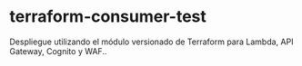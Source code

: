 # terraform-consumer-test
Despliegue utilizando el módulo versionado de Terraform para Lambda, API Gateway, Cognito y WAF..
